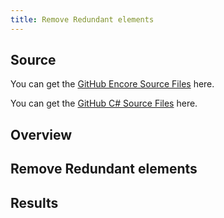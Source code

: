 ```yaml
---
title: Remove Redundant elements
---
```

## Source

You can get the [GitHub Encore Source Files](https://github.com/asnaqsys-examples/sunfarm-encore) here.

You can get the [GitHub C# Source Files](https://github.com/asnaqsys-examples/sunfarm-csharp) here.

## Overview

## Remove Redundant elements

## Results
